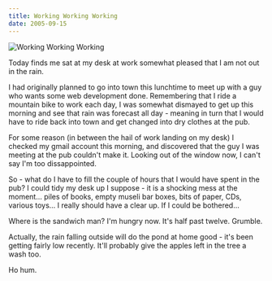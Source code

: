 ```yaml
---
title: Working Working Working
date: 2005-09-15
---
```


![Working Working Working](https://source.unsplash.com/vP3pnOoCiYE/1600x900)

Today finds me sat at my desk at work somewhat pleased that I am not out in the rain.

I had originally planned to go into town this lunchtime to meet up with a guy who wants some web development done. Remembering that I ride a mountain bike to work each day, I was somewhat dismayed to get up this morning and see that rain was forecast all day - meaning in turn that I would have to ride back into town and get changed into dry clothes at the pub.

For some reason (in between the hail of work landing on my desk) I checked my gmail account this morning, and discovered that the guy I was meeting at the pub couldn't make it. Looking out of the window now, I can't say I'm too dissappointed.

So - what do I have to fill the couple of hours that I would have spent in the pub? I could tidy my desk up I suppose - it is a shocking mess at the moment... piles of books, empty museli bar boxes, bits of paper, CDs, various toys... I really should have a clear up. If I could be bothered...

Where is the sandwich man? I'm hungry now. It's half past twelve. Grumble.

Actually, the rain falling outside will do the pond at home good - it's been getting fairly low recently. It'll probably give the apples left in the tree a wash too.

Ho hum.